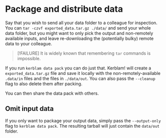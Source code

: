 # Package and distribute data
Say that you wish to send all your data folder to a colleague for inspection.
You can `tar -czvf exported_data.tar.gz ./data/` and send your whole data folder,
but you might want to only pick the output and non-remotely available inputs,
and leave re-downloading the (potentially bulky) remote data to your colleague.

> [!FAILURE]
> It is widely known that remembering `tar` commands is impossible.

If you run `kerblam data pack` you can do just that.
Kerblam! will create a `exported_data.tar.gz` file and save it locally with the
non-remotely-available `.data/in` files and the files in `./data/out`.
You can also pass the `--cleanup` flag to also delete them after packing.

You can then share the data pack with others.

## Omit input data
If you only want to package your output data, simply pass the `--output-only`
flag to `kerblam data pack`.
The resulting tarball will just contain the `data/out` folder.
